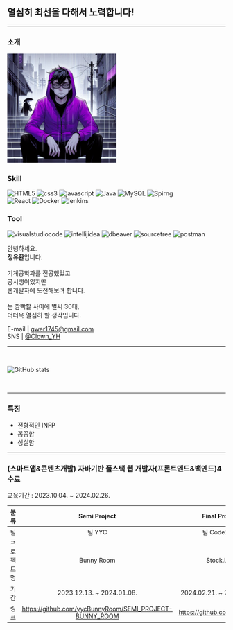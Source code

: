 ## 열심히 최선을 다해서 노력합니다!
---

### 소개
<img src="프사.jpg" width="50%"/>
<br>

### Skill
![HTML5](https://img.shields.io/badge/html5-E34F26.svg?&style=for-the-badge&logo=html5&logoColor=white)
![css3](https://img.shields.io/badge/css3-1572B6.svg?&style=for-the-badge&logo=css3&logoColor=white)
![javascript](https://img.shields.io/badge/javascript-F7DF1E.svg?&style=for-the-badge&logo=javascript&logoColor=white)
![Java](https://img.shields.io/badge/Java-FD5300.svg?&style=for-the-badge&logo=Java&logoColor=white)
![MySQL](https://img.shields.io/badge/mysql-4479A1.svg?&style=for-the-badge&logo=mysql&logoColor=white)
![Spirng](https://img.shields.io/badge/spring-6DB33F.svg?&style=for-the-badge&logo=spring&logoColor=FFFFFF)
<br>
![React](https://img.shields.io/badge/react-61DAFB.svg?&style=for-the-badge&logo=react&logoColor=ffffff)
![Docker](https://img.shields.io/badge/docker-2496ED.svg?&style=for-the-badge&logo=docker&logoColor=ffffff)
![jenkins](https://img.shields.io/badge/jenkins-D24939.svg?&style=for-the-badge&logo=jenkins&logoColor=ffffff)

### Tool
![visualstudiocode](https://img.shields.io/badge/visual%20studio%20code-007ACC.svg?&style=for-the-badge&logo=visualstudiocode&logoColor=white)
![intellijidea](https://img.shields.io/badge/intellij%20idea-000000.svg?&style=for-the-badge&logo=intellijidea&logoColor=white)
![dbeaver](https://img.shields.io/badge/dbeaver-382923.svg?&style=for-the-badge&logo=dbeaver&logoColor=white)
![sourcetree](https://img.shields.io/badge/sourcetree-0052CC.svg?&style=for-the-badge&logo=sourcetree&logoColor=white)
![postman](https://img.shields.io/badge/postman-FF6C37.svg?&style=for-the-badge&logo=postman&logoColor=white)



안녕하세요. <br>
**정유환**입니다. <br>
<br>
기계공학과를 전공했었고 <br>
공시생이었지만 <br>
웹개발자에 도전해보려 합니다.<br>
<br>
눈 깜빡할 사이에 벌써 30대,<br>
더더욱 열심히 할 생각입니다.

E-mail | qwer1745@gmail.com <br>
SNS | [@Clown_YH](https://www.twitter.com/Clown_YH)

<hr>
<br>

![GitHub stats](https://github-readme-stats.vercel.app/api?username=ClownYH&show_icons=true&hide=contribs,prs&cache_seconds=86400&theme=midnight-purple) 

<br>

---

### 특징
  * 전형적인 INFP
  * 꼼꼼함
  * 성실함

---

### (스마트앱&콘텐츠개발) 자바기반 풀스택 웹 개발자(프론트엔드&백엔드)4 수료

교육기간 : 2023.10.04. ~ 2024.02.26.


|분류| Semi Project | Final Project | Portfolio
|:---:|:---:|:---:|:---:|
|팀|팀 YYC|팀 Code2AM|개인|
|프로젝트명|Bunny Room|Stock.Log|포트폴리오
|기간|2023.12.13. ~ 2024.01.08.|2024.02.21. ~ 2024.03.25.| - |
|링크|https://github.com/yycBunnyRoom/SEMI_PROJECT-BUNNY_ROOM|https://github.com/Code2AM|https://clownyh.github.io|